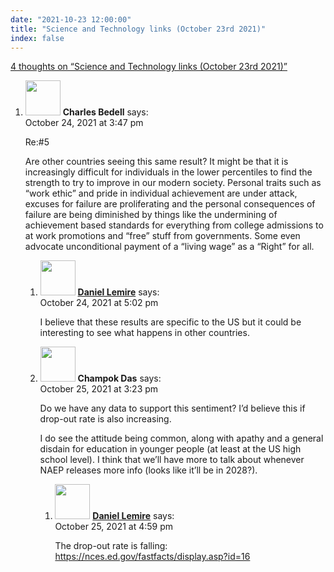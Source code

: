 ```yaml
---
date: "2021-10-23 12:00:00"
title: "Science and Technology links (October 23rd 2021)"
index: false
---
```


[4 thoughts on &ldquo;Science and Technology links (October 23rd 2021)&rdquo;](/lemire/blog/2021/10-23-science-and-technology-links-october-23rd-2021)

<ol class="comment-list">
<li id="comment-603266" class="comment even thread-even depth-1 parent">
<div class="comment-author vcard">
<img alt src="https://secure.gravatar.com/avatar/bc4bf3e5f17e678a0140c78150463780?s=56&#038;d=mm&#038;r=g" srcset="https://secure.gravatar.com/avatar/bc4bf3e5f17e678a0140c78150463780?s=112&#038;d=mm&#038;r=g 2x" class="avatar avatar-56 photo" height="56" width="56" decoding="async" /> <b class="fn">Charles Bedell</b> <span class="says">says:</span> </div>
<div class="comment-metadata"><time datetime="2021-10-24T15:47:56+00:00">October 24, 2021 at 3:47 pm</time></a> </div>
<div class="comment-content">
<p>Re:#5</p>
<p>Are other countries seeing this same result? It might be that it is increasingly difficult for individuals in the lower percentiles to find the strength to try to improve in our modern society. Personal traits such as &ldquo;work ethic&rdquo; and pride in individual achievement are under attack, excuses for failure are proliferating and the personal consequences of failure are being diminished by things like the undermining of achievement based standards for everything from college admissions to at work promotions and &ldquo;free&rdquo; stuff from governments. Some even advocate unconditional payment of a &ldquo;living wage&rdquo; as a &ldquo;Right&rdquo; for all.</p>
</div>
<ol class="children">
<li id="comment-603275" class="comment byuser comment-author-lemire bypostauthor odd alt depth-2">
<div class="comment-author vcard">
<img alt src="https://secure.gravatar.com/avatar/2ca999bef9535950f5b84281a4dab006?s=56&#038;d=mm&#038;r=g" srcset="https://secure.gravatar.com/avatar/2ca999bef9535950f5b84281a4dab006?s=112&#038;d=mm&#038;r=g 2x" class="avatar avatar-56 photo" height="56" width="56" decoding="async" /> <b class="fn"><a href="https://lemire.me/en/" class="url" rel="ugc">Daniel Lemire</a></b> <span class="says">says:</span> </div>
<div class="comment-metadata"><time datetime="2021-10-24T17:02:45+00:00">October 24, 2021 at 5:02 pm</time></a> </div>
<div class="comment-content">
<p>I believe that these results are specific to the US but it could be interesting to see what happens in other countries.</p>
</div>
</li>
<li id="comment-603376" class="comment even depth-2 parent">
<div class="comment-author vcard">
<img alt src="https://secure.gravatar.com/avatar/b03d059a843e13354bb9a57ffc85fb02?s=56&#038;d=mm&#038;r=g" srcset="https://secure.gravatar.com/avatar/b03d059a843e13354bb9a57ffc85fb02?s=112&#038;d=mm&#038;r=g 2x" class="avatar avatar-56 photo" height="56" width="56" loading="lazy" decoding="async" /> <b class="fn">Champok Das</b> <span class="says">says:</span> </div>
<div class="comment-metadata"><time datetime="2021-10-25T15:23:10+00:00">October 25, 2021 at 3:23 pm</time></a> </div>
<div class="comment-content">
<p>Do we have any data to support this sentiment? I&rsquo;d believe this if drop-out rate is also increasing. </p>
<p>I do see the attitude being common, along with apathy and a general disdain for education in younger people (at least at the US high school level). I think that we&rsquo;ll have more to talk about whenever NAEP releases more info (looks like it&rsquo;ll be in 2028?).</p>
</div>
<ol class="children">
<li id="comment-603386" class="comment byuser comment-author-lemire bypostauthor odd alt depth-3">
<div class="comment-author vcard">
<img alt src="https://secure.gravatar.com/avatar/2ca999bef9535950f5b84281a4dab006?s=56&#038;d=mm&#038;r=g" srcset="https://secure.gravatar.com/avatar/2ca999bef9535950f5b84281a4dab006?s=112&#038;d=mm&#038;r=g 2x" class="avatar avatar-56 photo" height="56" width="56" loading="lazy" decoding="async" /> <b class="fn"><a href="https://lemire.me/en/" class="url" rel="ugc">Daniel Lemire</a></b> <span class="says">says:</span> </div>
<div class="comment-metadata"><time datetime="2021-10-25T16:59:06+00:00">October 25, 2021 at 4:59 pm</time></a> </div>
<div class="comment-content">
<p>The drop-out rate is falling: <a href="https://nces.ed.gov/fastfacts/display.asp?id=16" rel="nofollow ugc">https://nces.ed.gov/fastfacts/display.asp?id=16</a></p>
</div>
</li>
</ol>
</li>
</ol>
</li>
</ol>
